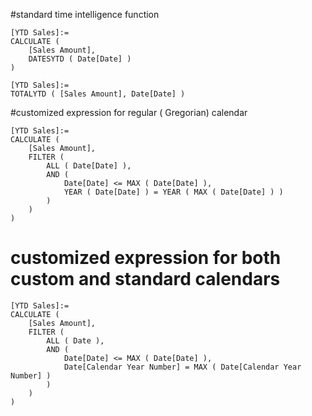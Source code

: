 #standard time intelligence function

```
[YTD Sales]:=
CALCULATE (
	[Sales Amount],
	DATESYTD ( Date[Date] )
)
```

```
[YTD Sales]:=
TOTALYTD ( [Sales Amount], Date[Date] )
```



#customized expression for regular ( Gregorian) calendar

```
[YTD Sales]:=
CALCULATE (
	[Sales Amount],
	FILTER (
		ALL ( Date[Date] ),
		AND (
			Date[Date] <= MAX ( Date[Date] ),
			YEAR ( Date[Date] ) = YEAR ( MAX ( Date[Date] ) )
		)
	)
)
```



# customized expression for both custom and standard calendars

```
[YTD Sales]:=
CALCULATE (
	[Sales Amount],
	FILTER (
		ALL ( Date ),
		AND (
			Date[Date] <= MAX ( Date[Date] ),
			Date[Calendar Year Number] = MAX ( Date[Calendar Year Number] )
		)
	)
)
```

